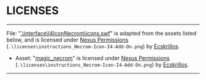 # LICENSES

---

File: "[.\interface\I4IconNecrom\icons.swf](https://www.nexusmods.com/skyrimspecialedition/mods/92406)" is adapted from the assets listed below, and is licensed under [Nexus Permissions](https://www.nexusmods.com/skyrimspecialedition/mods/92406) (`.\licenses\instructions_Necrom-Icon-I4-Add-On.png`) by [Ecskrillos](https://www.nexusmods.com/users/22016239).

- Asset: "[magic_necrom](https://www.nexusmods.com/skyrimspecialedition/mods/92406)" is licensed under [Nexus Permissions](https://www.nexusmods.com/skyrimspecialedition/mods/92406) (`.\licenses\instructions_Necrom-Icon-I4-Add-On.png`) by [Ecskrillos](https://www.nexusmods.com/users/22016239).

---
